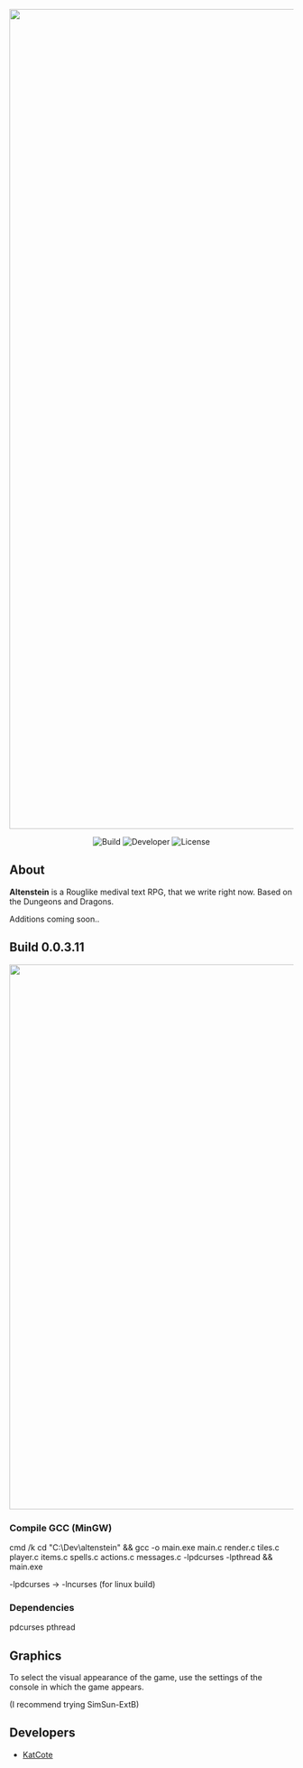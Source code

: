 <p align="center">
      <img src="https://i.ibb.co/ry5Z04M/Altenstein-2.png" width="1452">
</p>

<p align="center">
   <img src="https://img.shields.io/badge/Build-0.0.3.11-success" alt="Build">
   <img src="https://img.shields.io/badge/Ready-pre--alpha-orange" alt="Developer">
   <img src="https://img.shields.io/badge/License-BSD--3_Clause-red" alt="License">
</p>

## About 
**Altenstein** is a Rouglike medival text RPG, that we write right now.
Based on the Dungeons and Dragons.

Additions coming soon..
## Build 0.0.3.11
<p align="center">
      <img src="https://i.ibb.co/ftgwRjC/image-2023-02-25-03-45-55.png" width="965">
</p>

### Compile GCC (MinGW)
cmd /k cd "C:\Dev\altenstein" && gcc -o main.exe main.c render.c tiles.c player.c items.c spells.c actions.c messages.c -lpdcurses -lpthread && main.exe

-lpdcurses -> -lncurses (for linux build)

### Dependencies 
pdcurses
pthread

## Graphics

To select the visual appearance of the game, use the settings of the console in which the game appears.

(I recommend trying SimSun-ExtB)

## Developers

- [KatCote](https://github.com/KatCote)
